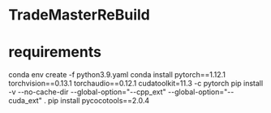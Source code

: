 # TradeMasterReBuild

# requirements
conda env create -f python3.9.yaml
conda install pytorch==1.12.1 torchvision==0.13.1 torchaudio==0.12.1 cudatoolkit=11.3 -c pytorch
pip install -v --no-cache-dir --global-option="--cpp_ext" --global-option="--cuda_ext" .
pip install pycocotools==2.0.4